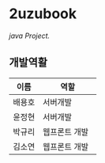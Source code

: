 # 2uzubook

*java Project.*  

## 개발역활   

이름 | 역할
---|-------
배용호 | 서버개발
윤정현 | 서버개발
박규리 | 웹프론트 개발  
김소연 | 웹프론트 개발

